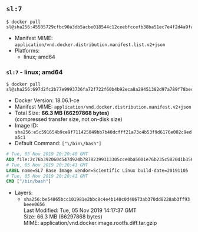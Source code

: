 ## `sl:7`

```console
$ docker pull sl@sha256:45505729cfbc90a3db5acbe018544c12ceebfccefb38ba51ec7e4f2d4a9fa2d2
```

-	Manifest MIME: `application/vnd.docker.distribution.manifest.list.v2+json`
-	Platforms:
	-	linux; amd64

### `sl:7` - linux; amd64

```console
$ docker pull sl@sha256:697d2fc2b77e9993736fa72f722f60b4b92eca8a29451382d97a789f78bec87c
```

-	Docker Version: 18.06.1-ce
-	Manifest MIME: `application/vnd.docker.distribution.manifest.v2+json`
-	Total Size: **66.3 MB (66297868 bytes)**  
	(compressed transfer size, not on-disk size)
-	Image ID: `sha256:e5c591654b9ce9f711425049bb7b40dcfff21a73c4b53f9d6176e002c9eda5c1`
-	Default Command: `["\/bin\/bash"]`

```dockerfile
# Tue, 05 Nov 2019 20:20:40 GMT
ADD file:2c76b392060d547d924b78782399313305cce0ba5001e76b235c5820d1b356fe in / 
# Tue, 05 Nov 2019 20:20:41 GMT
LABEL name=SL7 Base Image vendor=Scientific Linux build-date=20191105
# Tue, 05 Nov 2019 20:20:41 GMT
CMD ["/bin/bash"]
```

-	Layers:
	-	`sha256:be54865bcc101981e2bbc8c4e4b140c0d40673ab370dd8228ab3ff93beee0656`  
		Last Modified: Tue, 05 Nov 2019 14:17:37 GMT  
		Size: 66.3 MB (66297868 bytes)  
		MIME: application/vnd.docker.image.rootfs.diff.tar.gzip
